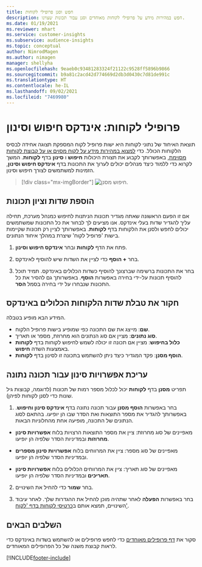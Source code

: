 ```yaml
---
title: חפש וסנן פרופילי לקוחות
description: חפש במהירות מידע על פרופילי לקוחות מאוחדים וסנן עבור תכונות שצוינו.
ms.date: 01/19/2021
ms.reviewer: mhart
ms.service: customer-insights
ms.subservice: audience-insights
ms.topic: conceptual
author: NimrodMagen
ms.author: nimagen
manager: shellyha
ms.openlocfilehash: 9eaeb0c93481283324f21122c9528ff5896b9866
ms.sourcegitcommit: b9a81c2acd42d774669d2db3d0430c7d81de991c
ms.translationtype: HT
ms.contentlocale: he-IL
ms.lasthandoff: 09/02/2021
ms.locfileid: "7469980"
---
```

# <a name="customer-profiles-search--filter-index"></a>פרופילי לקוחות: אינדקס חיפוש וסינון

תוצאת האיחוד של נתוני לקוחות היא ישות פרופיל לקוח המספקת תצוגה אחידה לבסיס הלקוחות הכולל. כדי [למצוא במהירות מידע על לקוח מסוים או על קבוצת לקוחות מסוימת](customer-profiles.md), באפשרותך לקבוע את תצורת היכולות **חיפוש** ו **סינון** בדף **לקוחות**. המשך לקרוא כדי ללמוד כיצד מנהלים יכולים לערוך את התכונות בדף **אינדקס חיפוש וסינון**, הזמינות למשתמשים לצורך חיפוש וסינון.

> [!div class="mx-imgBorder"]
> ![חיפוש מסנן.](media/search-filter.png "מסנן חיפוש")

## <a name="add-fields-and-specify-attributes"></a>הוספת שדות וציון תכונות

אם זו הפעם הראשונה שאתה מגדיר תכונות הניתנות לחיפוש כמנהל מערכת, תחילה עליך להגדיר שדות בעלי אינדקס. אנו מציעים לך לבחור את כל התכונות שמשתמשים יכולים לחפש ולסנן את הלקוחות בדף **לקוחות**. באפשרותך לציין רק תכונות שקיימות בישות 'פרופיל לקוח' שיצרת במהלך איחוד הנתונים.

1. פתח את הדף **לקוחות** ובחר **אינדקס חיפוש וסינון**.

2. בחר **+ הוסף** כדי לציין את השדות שיש להוסיף לאינדקס.

3. בחר את התכונות ברשימה שברצונך להוסיף כשדות הכלולים באינדקס. תמיד תוכל להוסיף תכונות על-ידי בחירה באפשרות **הוסף**. באפשרותך גם להסיר את כל התכונות שנבחרו על ידי בחירה בסמל **הסר**.

## <a name="explore-the-indexed-customer-fields-table"></a>חקור את טבלת שדות הלקוחות הכלולים באינדקס

המידע הבא מופיע בטבלה.

- **שם**: מייצג את שם התכונה כפי שמופיע בישות פרופיל הלקוח.
- **סוג נתונים**: מציין אם סוג הנתונים הוא מחרוזת, מספר או תאריך.
- **כלול בחיפוש**: מציין אם תכונה זו יכולה לשמש לחיפוש לקוחות בדף **לקוחות** באמצעות השדה **חיפוש**.
- **הוסף מסנן**: פקד המגדיר כיצד ניתן להשתמש בתכונה זו לסינון בדף **לקוחות**.

## <a name="editing-filtering-options-for-a-given-attribute"></a>עריכת אפשרויות סינון עבור תכונה נתונה

תפריט **מסנן** בדף **לקוחות** יכול לכלול מספר רמות של תכונות (לדוגמה, קבוצות גיל שונות כדי לסנן לקוחות לפיהן).

1. בחר באפשרות **הוסף מסנן** עבור תכונה נתונה בדף **אינדקס סינון וחיפוש**. באפשרותך להגדיר את מספר התוצאות ואת הסדר שבו הן יופיעו. בהתאם לסוג הנתונים של התכונה, מופיעה אחת מהחלוניות הבאות.

- מאפיינים של סוג מחרוזת: ציין את מספר התוצאות הרצויות בלוח **אפשרויות סינון מחרוזות** ובמדיניות הסדר שלפיה הן יופיעו.

- מאפיינים של סוג מספר: ציין את המרווחים בלוח **אפשרויות סינון מספרים** ובמדיניות הסדר שלפיה הן יופיעו.

- מאפיינים של סוג תאריך: ציין את המרווחים הכלולים בלוח **אפשרויות סינון תאריכים** ובמדיניות הסדר שלפיה הן יופיעו.

2. בחר **שמור** כדי להחיל את השינויים.

3. בחר באפשרות **הפעלה** לאחר שתהיה מוכן להחיל את ההגדרות שלך. לאחר עיבוד השינויים, תמצא אותם ב[כרטיסי לקוחות בדף 'לקוח'](customer-profiles.md). 

## <a name="next-steps"></a>השלבים הבאים

סקור את [דף פרופילים מאוחדים](customer-profiles.md) כדי לחפש פרופילים או להשתמש בשדות באינדקס כדי לראות קבוצת משנה של כל הפרופילים המאוחדים.


[!INCLUDE[footer-include](../includes/footer-banner.md)]